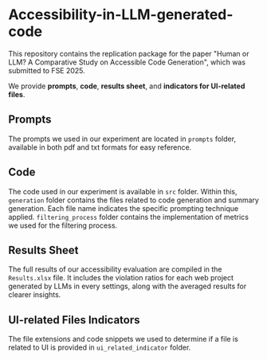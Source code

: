 # Accessibility-in-LLM-generated-code

This repository contains the replication package for the paper "Human or LLM? A Comparative Study on Accessible Code Generation", which was submitted to FSE 2025.

We provide **prompts**, **code**, **results sheet**, and **indicators for UI-related files**.


## Prompts
The prompts we used in our experiment are located in `prompts` folder, available in both pdf and txt formats for easy reference.

## Code
The code used in our experiment is available in `src` folder. Within this, `generation` folder contains the files related to code generation and summary generation. Each file name indicates the specific prompting technique applied. `filtering_process` folder contains the implementation of metrics we used for the filtering process. 

## Results Sheet
The full results of our accessibility evaluation are compiled in the `Results.xlsx` file. It includes the violation ratios for each web project generated by LLMs in every settings, along with the averaged results for clearer insights.

## UI-related Files Indicators
The file extensions and code snippets we used to determine if a file is related to UI is provided in `ui_related_indicator` folder.
